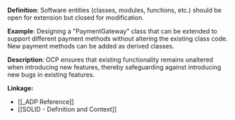 **Definition**: Software entities (classes, modules, functions, etc.) should be open for extension but closed for modification.

**Example**: Designing a "PaymentGateway" class that can be extended to support different payment methods without altering the existing class code. New payment methods can be added as derived classes.

**Description**: OCP ensures that existing functionality remains unaltered when introducing new features, thereby safeguarding against introducing new bugs in existing features.

**Linkage:**
- [[_ADP Reference]]
- [[SOLID - Definition and Context]]